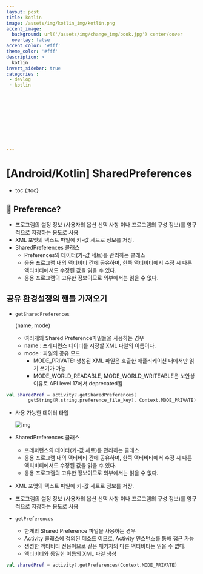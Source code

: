 ```yaml
---
layout: post
title: kotlin
image: /assets/img/kotlin_img/kotlin.png
accent_image: 
  background: url('/assets/img/change_img/book.jpg') center/cover
  overlay: false
accent_color: '#fff'
theme_color: '#fff'
description: >
  kotlin
invert_sidebar: true
categories :
 - devlog	
 - kotlin











---
```


# [Android/Kotlin] SharedPreferences

* toc
{:toc}


## 📌 Preference?

- 프로그램의 설정 정보 (사용자의 옵션 선택 사항 이나 프로그램의 구성 정보)를 영구적으로 저장하는 용도로 사용
- XML 포맷의 텍스트 파일에 키-값 세트로 정보를 저장.
- SharedPreferences 클래스
  - Preferences의 데이터(키-값 세트)를 관리하는 클래스
  - 응용 프로그램 내의 액티비티 간에 공유하며, 한쪽 액티비티에서 수정 시 다른 액티비티에서도 수정된 값을 읽을 수 있다.
  - 응용 프로그램의 고유한 정보이므로 외부에서는 읽을 수 없다.



## **공유 환경설정의 핸들 가져오기**

- ```
  getSharedPreferences
  ```

   (name, mode)

  - 여러개의 Shared Preference파일들을 사용하는 경우
  - name : 프레퍼런스 데이터를 저장할 XML 파일의 이름이다.
  - mode : 파일의 공유 모드
    - MODE_PRIVATE: 생성된 XML 파일은 호출한 애플리케이션 내에서만 읽기 쓰기가 가능
    - MODE_WORLD_READABLE, MODE_WORLD_WRITEABLE은 보안상 이유로 API level 17에서 deprecated됨

```kotlin
val sharedPref = activity?.getSharedPreferences(
        getString(R.string.preference_file_key), Context.MODE_PRIVATE)
```

- 사용 가능한 데이터 타입

  ![img](https://teamsparta.notion.site/image/https%3A%2F%2Fs3-us-west-2.amazonaws.com%2Fsecure.notion-static.com%2Fd8886449-c473-4f6e-8559-606a3c7d4f23%2FUntitled.png?table=block&id=691ce0ae-32a4-49e1-8cfd-04c8dfc8b913&spaceId=83c75a39-3aba-4ba4-a792-7aefe4b07895&width=2000&userId=&cache=v2)

- SharedPreferences 클래스

  - 프레퍼런스의 데이터(키-값 세트)를 관리하는 클래스
  - 응용 프로그램 내의 액티비티 간에 공유하며, 한쪽 액티비티에서 수정 시 다른 액티비티에서도 수정된 값을 읽을 수 있다.
  - 응용 프로그램의 고유한 정보이므로 외부에서는 읽을 수 없다.

- XML 포맷의 텍스트 파일에 키-값 세트로 정보를 저장.

- 프로그램의 설정 정보 (사용자의 옵션 선택 사항 이나 프로그램의 구성 정보)를 영구적으로 저장하는 용도로 사용

- `getPreferences`
  - 한개의 Shared Preference 파일을 사용하는 경우
  - Activity 클래스에 정의된 메소드 이므로, Activity 인스턴스를 통해 접근 가능
  - 생성한 액티비티 전용이므로 같은 패키지의 다른 액티비티는 읽을 수 없다.
  - 액티비티와 동일한 이름의 XML 파일 생성

```kotlin
val sharedPref = activity?.getPreferences(Context.MODE_PRIVATE)
```



